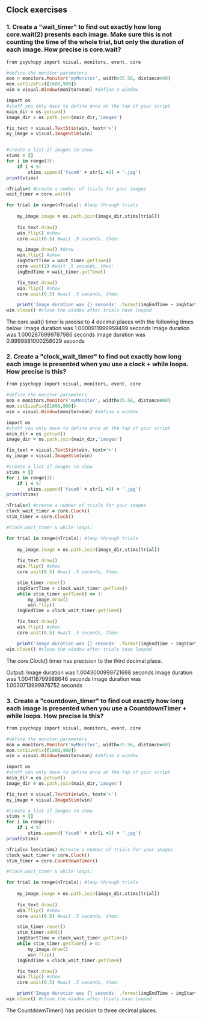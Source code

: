 ## Clock exercises
### 1. Create a "wait_timer" to find out exactly how long core.wait(2) presents each image. Make sure this is not counting the time of the whole trial, but only the duration of each image. How precise is core.wait?
```ruby
from psychopy import visual, monitors, event, core

#define the monitor parameters
mon = monitors.Monitor('myMonitor', width=35.56, distance=60)
mon.setSizePix([1600,900])
win = visual.Window(monitor=mon) #define a window

import os
#stuff you only have to define once at the top of your script
main_dir = os.getcwd() 
image_dir = os.path.join(main_dir,'images')

fix_text = visual.TextStim(win, text='+')
my_image = visual.ImageStim(win)


#create a list if images to show
stims = []
for i in range(3):
    if i < 9: 
        stims.append('face0' + str(i +1) + '.jpg') 
print(stims)

nTrials=3 #create a number of trials for your images
wait_timer = core.wait()

for trial in range(nTrials): #loop through trials
    
    my_image.image = os.path.join(image_dir,stims[trial])
    
    fix_text.draw()
    win.flip() #show
    core.wait(0.5) #wait .5 seconds, then:

    my_image.draw() #draw
    win.flip() #show
    imgStartTime = wait_timer.getTime()
    core.wait(1) #wait .5 seconds, then:
    imgEndTime = wait_timer.getTime()

    fix_text.draw()
    win.flip() #show
    core.wait(0.5) #wait .5 seconds, then:

    print('Image duration was {} seconds' .format(imgEndTime - imgStartTime))
win.close() #close the window after trials have looped 
```

The core.wait() timer is precise to 4 decimal places with the following times below: 
Image duration was 1.0000911999959499 seconds
Image duration was 1.0002876999787986 seconds
Image duration was 0.9999881000258029 seconds

### 2. Create a "clock_wait_timer" to find out exactly how long each image is presented when you use a clock + while loops. How precise is this?
```ruby
from psychopy import visual, monitors, event, core

#define the monitor parameters
mon = monitors.Monitor('myMonitor', width=35.56, distance=60)
mon.setSizePix([1600,900])
win = visual.Window(monitor=mon) #define a window

import os
#stuff you only have to define once at the top of your script
main_dir = os.getcwd() 
image_dir = os.path.join(main_dir,'images')

fix_text = visual.TextStim(win, text='+')
my_image = visual.ImageStim(win)

#create a list if images to show
stims = []
for i in range(3):
    if i < 9: 
        stims.append('face0' + str(i +1) + '.jpg') 
print(stims)

nTrials=3 #create a number of trials for your images
clock_wait_timer = core.Clock()
stim_timer = core.Clock()

#clock_wait_timer & while loops: 

for trial in range(nTrials): #loop through trials
    
    my_image.image = os.path.join(image_dir,stims[trial])
    
    fix_text.draw()
    win.flip() #show
    core.wait(0.5) #wait .5 seconds, then:

    stim_timer.reset()
    imgStartTime = clock_wait_timer.getTime()
    while stim_timer.getTime() <= 1:
        my_image.draw()
        win.flip()
    imgEndTime = clock_wait_timer.getTime()

    fix_text.draw()
    win.flip() #show
    core.wait(0.5) #wait .5 seconds, then:

    print('Image duration was {} seconds' .format(imgEndTime - imgStartTime))
win.close() #close the window after trials have looped 
```
 The core.Clock() timer has precision to the third decimal place. 

 Output: 
Image duration was 1.0043000999721698 seconds
Image duration was 1.004118799988646 seconds
Image duration was 1.0030713999876752 seconds

### 3. Create a "countdown_timer" to find out exactly how long each image is presented when you use a CountdownTimer + while loops. How precise is this?

```ruby
from psychopy import visual, monitors, event, core

#define the monitor parameters
mon = monitors.Monitor('myMonitor', width=35.56, distance=60)
mon.setSizePix([1600,900])
win = visual.Window(monitor=mon) #define a window

import os
#stuff you only have to define once at the top of your script
main_dir = os.getcwd() 
image_dir = os.path.join(main_dir,'images')

fix_text = visual.TextStim(win, text='+')
my_image = visual.ImageStim(win)

#create a list if images to show
stims = []
for i in range(9):
    if i < 9: 
        stims.append('face0' + str(i +1) + '.jpg') 
print(stims)

nTrials= len(stims) #create a number of trials for your images
clock_wait_timer = core.Clock()
stim_timer = core.CountdownTimer()

#clock_wait_timer & while loops: 

for trial in range(nTrials): #loop through trials
    
    my_image.image = os.path.join(image_dir,stims[trial])
    
    fix_text.draw()
    win.flip() #show
    core.wait(0.5) #wait .5 seconds, then:

    stim_timer.reset()
    stim_timer.add(1)
    imgStartTime = clock_wait_timer.getTime()
    while stim_timer.getTime() > 0:
        my_image.draw()
        win.flip()
    imgEndTime = clock_wait_timer.getTime()

    fix_text.draw()
    win.flip() #show
    core.wait(0.5) #wait .5 seconds, then:

    print('Image duration was {} seconds' .format(imgEndTime - imgStartTime))
win.close() #close the window after trials have looped 
```
The CountdownTimer() has pecision to three decimal places.
